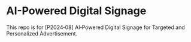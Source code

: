# AI-Powered Digital Signage
This repo is for [P2024‑08] AI‑Powered Digital Signage for Targeted and Personalized Advertisement.
